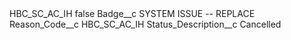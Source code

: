 <?xml version="1.0" encoding="UTF-8"?>
<CustomMetadata xmlns="http://soap.sforce.com/2006/04/metadata" xmlns:xsi="http://www.w3.org/2001/XMLSchema-instance" xmlns:xsd="http://www.w3.org/2001/XMLSchema">
    <label>HBC_SC_AC_IH</label>
    <protected>false</protected>
    <values>
        <field>Badge__c</field>
        <value xsi:type="xsd:string">SYSTEM ISSUE -- REPLACE</value>
    </values>
    <values>
        <field>Reason_Code__c</field>
        <value xsi:type="xsd:string">HBC_SC_AC_IH</value>
    </values>
    <values>
        <field>Status_Description__c</field>
        <value xsi:type="xsd:string">Cancelled</value>
    </values>
</CustomMetadata>
